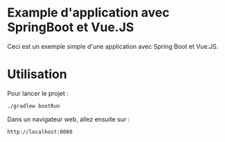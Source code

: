 # Example d'application avec SpringBoot et Vue.JS

Ceci est un exemple simple d'une application avec Spring Boot et Vue.JS.

# Utilisation

Pour lancer le projet : 

```sh
./gradlew bootRun
```

Dans un navigateur web, allez ensuite sur : 

```
http://localhost:8080
```